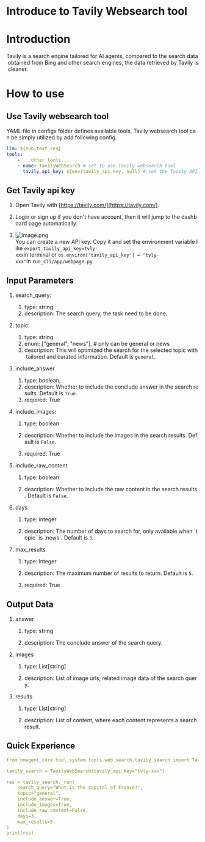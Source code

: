 # Introduce to Tavily Websearch tool

# Introduction

Tavily is a search engine tailored for AI agents, compared to the search data obtained from Bing and other search engines, the data retrieved by Tavily is cleaner.

# How to use

## Use Tavily websearch tool

YAML file in configs folder defines available tools, Tavily websearch tool can be simply utilized by add following config.

```yaml
llm: ${sub|text_res}
tools:
    - ...other tools...
    - name: TavilyWebSearch # set to use Tavily websearch tool
      tavily_api_key: ${env|tavily_api_key, null} # set the Tavily API key using environment variables.
```

## Get Tavily api key

1.  Open Tavily with [https://tavily.com/](https://tavily.com/).
    
2.  Login or sign up if you don't have account, then it will jump to the dashboard page automatically.
    
3.  ![image.png](../../images/tavily_guide.png)You can create a new API key. Copy it and set the environment variable like `export tavily_api_key=tvly-xxx`in terminal or `os.environ['tavily_api_key'] = "tvly-xxx"`in `run_cli/app/webpage.py`
    

## Input Parameters

1.  search\_query: 
    1.  type: string
    2.  description: The search query, the task need to be done.
2.  topic:
    1.  type: string
    2.  enum: ["general", "news"], # only can be general or news 
    3. description: This will optimized the search for the selected topic with tailored and curated information. Default is `general`. 
3.  include\_answer 
    1.  type: boolean,      
    2.  description: Whether to include the conclude answer in the search results. Default is `True`.
    3.  required: True
    
4.  include\_images:
    
    1.  type: boolean
        
    2.  description: Whether to include the images in the search results. Default is `False`.
        
    3.  required: True
    
5.  include\_raw\_content
    
    1.  type: boolean
        
    2.  description: Whether to include the raw content in the search results. Default is `False`.
    
6.  days
    
    1.  type: integer
        
    2.  description: The number of days to search for, only available when \`topic\` is \`news\`. Default is `3`.
    
7.  max\_results
    
    1.  type: integer
        
    2.  description: The maximum number of results to return. Default is `5`.
        
    3.  required: True
        

## Output Data

1.  answer
    
    1.  type: string
        
    2.  description: The conclude answer of the search query.
    
2.  images
    
    1.  type: List[string]
        
    2.  description: List of image urls, related image data of the search query.
    
3.  results
    
    1.  type: List[string]
        
    2.  description: List of content, where each content represents a search result.
        

## Quick Experience

```yaml
from omagent_core.tool_system.tools.web_search.tavily_search import TavilyWebSearch

tavily_search = TavilyWebSearch(tavily_api_key="tvly-xxx")

res = tavily_search._run(
    search_query="What is the capital of France?",
    topic="general",
    include_answer=True,
    include_images=True,
    include_raw_content=False,
    days=3,
    max_results=5,
)
print(res)

```